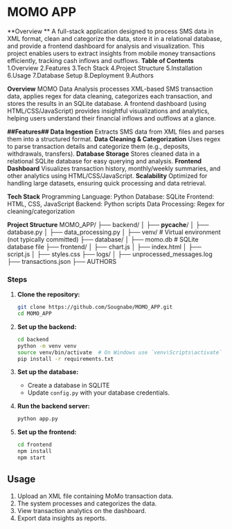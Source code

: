 # MOMO APP

**Overview **
A full-stack application designed to process SMS data in XML format, clean and categorize the data, store it in a relational database, and provide a frontend dashboard for analysis and visualization. This project enables users to extract insights from mobile money transactions efficiently, tracking cash inflows and outflows.
**Table of Contents**
1.Overview
2.Features
3.Tech Stack
4.Project Structure
5.Installation
6.Usage
7.Database Setup
8.Deployment
9.Authors

**Overview**
MOMO Data Analysis processes XML-based SMS transaction data, applies regex for data cleaning, categorizes each transaction, and stores the results in an SQLite database. A frontend dashboard (using HTML/CSS/JavaScript) provides insightful visualizations and analytics, helping users understand their financial inflows and outflows at a glance.

**##Features##
Data Ingestion**
Extracts SMS data from XML files and parses them into a structured format.
**Data Cleaning & Categorization**
Uses regex to parse transaction details and categorize them (e.g., deposits, withdrawals, transfers).
**Database Storage**
Stores cleaned data in a relational SQLite database for easy querying and analysis.
**Frontend Dashboard**
Visualizes transaction history, monthly/weekly summaries, and other analytics using HTML/CSS/JavaScript.
**Scalability**
Optimized for handling large datasets, ensuring quick processing and data retrieval.

**Tech Stack**
Programming Language: Python 
Database: SQLite
Frontend: HTML, CSS, JavaScript
Backend: Python scripts 
Data Processing: Regex for cleaning/categorization

**Project Structure**
MOMO_APP/
├── backend/
│   ├── __pycache__/
│   ├── database.py
│   ├── data_processing.py
│   ├── venv/  # Virtual environment (not typically committed)
├── database/
│   ├── momo.db  # SQLite database file
├── frontend/
│   ├── chart.js
│   ├── index.html
│   ├── script.js
│   ├── styles.css
├── logs/
│   ├── unprocessed_messages.log
├── transactions.json
├── AUTHORS


### Steps
1. **Clone the repository:**
   ```sh
   git clone https://github.com/Sougnabe/MOMO_APP.git
   cd MOMO_APP
   ```

2. **Set up the backend:**
   ```sh
   cd backend
   python -m venv venv
   source venv/bin/activate  # On Windows use `venv\Scripts\activate`
   pip install -r requirements.txt
   ```

3. **Set up the database:**
   - Create a database in SQLITE
   - Update `config.py` with your database credentials.

4. **Run the backend server:**
   ```sh
   python app.py
   ```

5. **Set up the frontend:**
   ```sh
   cd frontend
   npm install
   npm start
   ```

## Usage
1. Upload an XML file containing MoMo transaction data.
2. The system processes and categorizes the data.
3. View transaction analytics on the dashboard.
4. Export data insights as reports.

